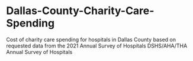 # Dallas-County-Charity-Care-Spending
Cost of charity care spending for hospitals in Dallas County based on requested data from the 2021 Annual Survey of Hospitals DSHS/AHA/THA Annual Survey of Hospitals
